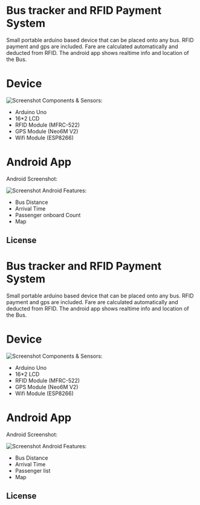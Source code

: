 # Bus tracker and RFID Payment System

Small portable arduino based device that can be placed onto any bus. RFID payment and gps are included. Fare are calculated automatically and deducted from RFID. The android app shows realtime info and location of the Bus.

# Device
![Screenshot](Pics/project.jpg)
Components & Sensors:
  - Arduino Uno
  - 16*2 LCD
  - RFID Module (MFRC-522) 
  - GPS Module (Neo6M V2)
  - Wifi Module (ESP8266)



# Android App
Android Screenshot:

![Screenshot](Pics/app1.png)
 Android Features:
  - Bus Distance
  - Arrival Time
  - Passenger onboard Count
  - Map
 

License
----


# Bus tracker and RFID Payment System

Small portable arduino based device that can be placed onto any bus. RFID payment and gps are included. Fare are calculated automatically and deducted from RFID. The android app shows realtime info and location of the Bus.

# Device
![Screenshot](Pics/project.jpg)
Components & Sensors:
  - Arduino Uno
  - 16*2 LCD
  - RFID Module (MFRC-522) 
  - GPS Module (Neo6M V2)
  - Wifi Module (ESP8266)



# Android App
Android Screenshot:

![Screenshot](Pics/app1.png)
 Android Features:
  - Bus Distance
  - Arrival Time
  - Passenger list
  - Map
 

License
----


